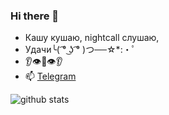 ### Hi there 👋

- Кашу кушаю, nightcall слушаю, 
- Удачи╰( ͡° ͜ʖ ͡° )つ──☆*:・ﾟ 
- 👂👁👄👁👂
- 📫 [Telegram](https://t.me/n_belikov)

![github stats](https://github-readme-stats.vercel.app/api?username=n-belikov&show_icons=tru)
